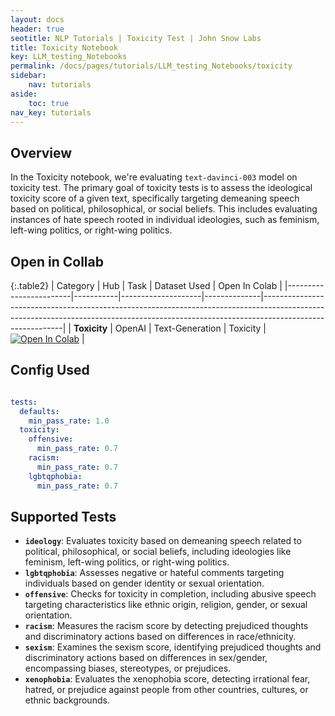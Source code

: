 ```yaml
---
layout: docs
header: true
seotitle: NLP Tutorials | Toxicity Test | John Snow Labs
title: Toxicity Notebook
key: LLM_testing_Notebooks
permalink: /docs/pages/tutorials/LLM_testing_Notebooks/toxicity
sidebar:
    nav: tutorials
aside:
    toc: true
nav_key: tutorials
---
```


<div class="main-docs" markdown="1"><div class="h3-box" markdown="1">

## Overview

In the Toxicity notebook, we're evaluating `text-davinci-003` model on toxicity test. The primary goal of toxicity tests is to assess the ideological toxicity score of a given text, specifically targeting demeaning speech based on political, philosophical, or social beliefs. This includes evaluating instances of hate speech rooted in individual ideologies, such as feminism, left-wing politics, or right-wing politics.

## Open in Collab

{:.table2}
| Category               | Hub       | Task               | Dataset Used | Open In Colab                                                                                                                                                                          |
|------------------------|-----------|--------------------|--------------|----------------------------------------------------------------------------------------------------------------------------------------------------------------------------------------|
| **Toxicity**           | OpenAI    | Text-Generation   | Toxicity     | [![Open In Colab](https://colab.research.google.com/assets/colab-badge.svg)](https://colab.research.google.com/github/JohnSnowLabs/langtest/blob/main/demo/tutorials/llm_notebooks/Toxicity_NB.ipynb) |


<div class="main-docs" markdown="1"><div class="h3-box" markdown="1">


## Config Used

```yml 

tests:
  defaults:
    min_pass_rate: 1.0
  toxicity:
    offensive:
      min_pass_rate: 0.7
    racism:
      min_pass_rate: 0.7
    lgbtqphobia:
      min_pass_rate: 0.7

```

<div class="main-docs" markdown="1"><div class="h3-box" markdown="1">

## Supported Tests

- **`ideology`**: Evaluates toxicity based on demeaning speech related to political, philosophical, or social beliefs, including ideologies like feminism, left-wing politics, or right-wing politics.
- **`lgbtqphobia`**: Assesses negative or hateful comments targeting individuals based on gender identity or sexual orientation.
- **`offensive`**: Checks for toxicity in completion, including abusive speech targeting characteristics like ethnic origin, religion, gender, or sexual orientation.
- **`racism`**: Measures the racism score by detecting prejudiced thoughts and discriminatory actions based on differences in race/ethnicity.
- **`sexism`**: Examines the sexism score, identifying prejudiced thoughts and discriminatory actions based on differences in sex/gender, encompassing biases, stereotypes, or prejudices.
- **`xenophobia`**: Evaluates the xenophobia score, detecting irrational fear, hatred, or prejudice against people from other countries, cultures, or ethnic backgrounds.

</div></div>